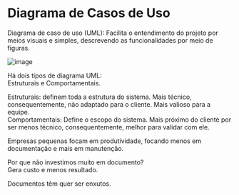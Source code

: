 # Diagrama de Casos de Uso

Diagrama de caso de uso (UML): Facilita o entendimento do projeto por meios visuais e simples, descrevendo as funcionalidades por meio de figuras.

![image](https://github.com/user-attachments/assets/089df402-f072-4354-9992-230bd49b9359)

Há dois tipos de diagrama UML:  
Estruturais e Comportamentais.

Estruturais: definem toda a estrutura do sistema. Mais técnico, consequentemente, não adaptado para o cliente. Mais valioso para a equipe.  
Comportamentais: Define o escopo do sistema. Mais próximo do cliente por ser menos técnico, consequentemente, melhor para validar com ele.

Empresas pequenas focam em produtividade, focando menos em documentação e mais em manutenção.

Por que não investimos muito em documento?  
Gera custo e menos resultado.

Documentos têm quer ser enxutos.
